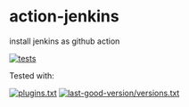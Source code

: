 # action-jenkins
install jenkins as github action

[![tests](https://github.com/gdemengin/action-jenkins/actions/workflows/main.yml/badge.svg)](https://github.com/gdemengin/action-jenkins/actions/workflows/main.yml)

Tested with:

[![plugins.txt](https://img.shields.io/badge/jenkins-lts-blue.svg)](plugins.txt)
[![last-good-version/versions.txt](https://img.shields.io/badge/jenkins-2.462.2-blue.svg)](last-good-version/versions.txt)
